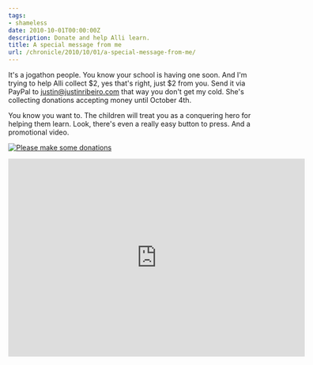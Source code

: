 ```yaml
---
tags:
- shameless
date: 2010-10-01T00:00:00Z
description: Donate and help Alli learn.
title: A special message from me
url: /chronicle/2010/10/01/a-special-message-from-me/
---
```


It's a jogathon people.  You know your school is having one soon.  And I'm trying to help Alli collect $2, yes that's right, just $2 from you.  Send it via PayPal to justin@justinribeiro.com that way you don't get my cold.  She's collecting donations accepting money until October 4th.

You know you want to.  The children will treat you as a conquering hero for helping them learn.  Look, there's even a really easy button to press.  And a promotional video.

<a href="https://www.paypal.com/cgi-bin/webscr?cmd=_donations&business=justin%40justinribeiro%2ecom&lc=US&item_name=Alli%27s%20jogathon%20%40%20Fair%20Oaks%20Elementary&currency_code=USD&bn=PP%2dDonationsBF%3abtn_donateCC_LG%2egif%3aNonHosted"><img src="https://www.paypal.com/en_US/i/btn/x-click-but04.gif" mce_src="https://www.paypal.com/en_US/i/btn/x-click-but04.gif" alt="Please make some donations"></a>

<iframe title="YouTube video player" class="youtube-player" type="text/html" width="600" height="400" src="http://www.youtube.com/embed/-kMFrnc_1iw" frameborder="0"></iframe>
